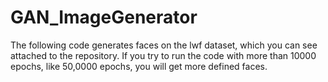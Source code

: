 # GAN_ImageGenerator
The following code generates faces on the lwf dataset, which you can see attached to the repository. If you try to run the code with more than 10000 epochs, like 50,0000 epochs, you will get more defined faces. 
